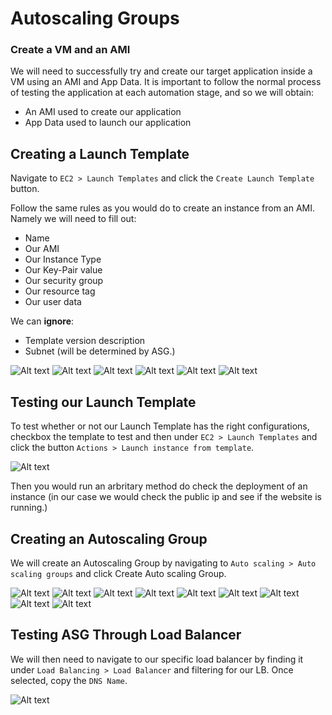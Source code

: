 # Autoscaling Groups


### Create a VM and an AMI
We will need to successfully try and create our target application inside a VM using an AMI and App Data. It is important to follow the normal process of testing the application at each automation stage, and so we will obtain:
* An AMI used to create our application
* App Data used to launch our application

## Creating a Launch Template
Navigate to ```EC2 > Launch Templates``` and click the ```Create Launch Template``` button.

Follow the same rules as you would do to create an instance from an AMI. Namely we will need to fill out:
* Name
* Our AMI
* Our Instance Type
* Our Key-Pair value
* Our security group
* Our resource tag
* Our user data

We can **ignore**:
* Template version description
* Subnet (will be determined by ASG.)

![Alt text](CreateLaunchTemplate1.PNG)
![Alt text](CreateLaunchTemplate2.PNG)
![Alt text](CreateLaunchTemplate3.PNG)
![Alt text](CreateLaunchTemplate4.PNG)
![Alt text](CreateLaunchTemplate5.PNG)
![Alt text](CreateLaunchTemplate6.PNG)

## Testing our Launch Template
To test whether or not our Launch Template has the right configurations, checkbox the template to test and then under ```EC2 > Launch Templates``` and click the button ```Actions > Launch instance from template```.

![Alt text](LaunchInstanceFromTemplate.PNG)

Then you would run an arbritary method do check the deployment of an instance (in our case we would check the public ip and see if the website is running.)

## Creating an Autoscaling Group
We will create an Autoscaling Group by navigating to ```Auto scaling > Auto scaling groups``` and click Create Auto scaling Group.

![Alt text](CreateASG1.PNG)
![Alt text](CreateASG2.PNG)
![Alt text](CreateASG3.PNG)
![Alt text](CreateASG4.PNG)
![Alt text](CreateASG4b.PNG)
![Alt text](CreateASG6.PNG)
![Alt text](CreateASG7.PNG)
![Alt text](CreateASG8.PNG)
![Alt text](CreateASG9.PNG)

## Testing ASG Through Load Balancer
We will then need to navigate to our specific load balancer by finding it under ```Load Balancing > Load Balancer``` and filtering for our LB. Once selected, copy the ```DNS Name```.

![Alt text](TestLB.PNG)